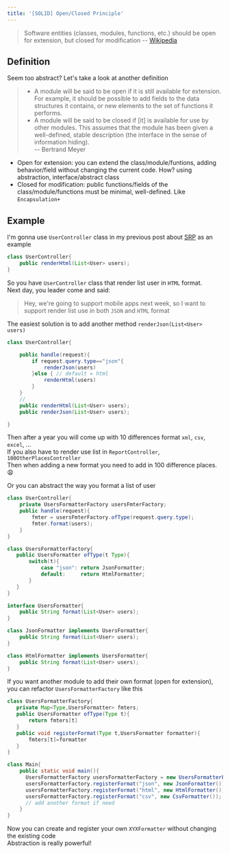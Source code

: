 ```yaml
---
title: '[SOLID] Open/Closed Principle'
---
```

>Software entities (classes, modules, functions, etc.) should be open for extension, but closed for modification
> -- [Wikipedia](https://en.wikipedia.org/wiki/Open%E2%80%93closed_principle)
<!--more-->

## Definition

Seem too abstract? Let's take a look at another definition

> - A module will be said to be open if it is still available for extension. For example, it should be possible to add fields to the data structures it contains, or new elements to the set of functions it performs.  
> - A module will be said to be closed if [it] is available for use by other modules. This assumes that the module has been given a well-defined, stable description (the interface in the sense of information hiding).  
> -- Bertrand Meyer 

- Open for extension: you can extend the class/module/funtions, adding behavior/field without changing the current code. How? using abstraction, interface/abstract class  
- Closed for modification: public functions/fields of the class/module/functions must be minimal, well-defined.  Like `Encapsulation+`

## Example

I'm  gonna use `UserController` class in my previous post about [SRP](/fundamental/solid/solid-single-responsibility/)
as an example

``` java
class UserController{
    public renderHtml(List<User> users);
}
```

So you have `UserController` class that render list user in `HTML` format.  
Next day, you leader come and said:
>Hey, we're going to support mobile apps next week, so I want to support render list use in both `JSON` and `HTML` format

The easiest solution is to add another method `renderJson(List<User> users)`  

``` java
class UserController{

    public handle(request){
        if request.query.type=="json"{
            renderJson(users)
        }else { // default = html
            renderHtml(users)
        }
    }
    //
    public renderHtml(List<User> users);
    public renderJson(List<User> users);

}
```

Then after a year you will come up with 10 differences format `xml`, `csv`, `excel`, ...  
If you also have to render use list in `ReportController`, `100OtherPlacesController`  
Then when adding a new format you need to add in 100 difference places. 😩

Or you can abstract the way you format a list of user

``` java
class UserController{
    private UsersFormatterFactory usersFmterFactory;
    public handle(request){
        fmter = usersFmterFactory.ofType(request.query.type);
        fmter.format(users);
    }
}

class UsersFormatterFactory{
   public UsersFormatter ofType(t Type){
       switch(t){
           case "json": return JsonFormatter;
           default:     return HtmlFormatter;
       }
   }
}

interface UsersFormatter{
    public String format(List<User> users);
}

class JsonFormatter implements UsersFormatter{
    public String format(List<User> users);
}

class HtmlFormatter implements UsersFormatter{
    public String format(List<User> users);
}
```

If you want another module to add their own format (open for extension), you can refactor `UsersFormatterFactory` like this  

``` java
class UsersFormatterFactory{
   private Map<Type,UsersFormatter> fmters;
   public UsersFormatter ofType(Type t){
       return fmters[t]
   }
   public void registerFormat(Type t,UsersFormatter formatter){
       fmters[t]=formatter
   }
}

class Main{
    public static void main(){
      UsersFormatterFactory usersFormatterFactory = new UsersFormatterFactory();
      usersFormatterFactory.registerFormat("json", new JsonFormatter());
      usersFormatterFactory.registerFormat("html", new HtmlFormatter());
      usersFormatterFactory.registerFormat("csv", new CsvFormatter());
      // add another format if need
    }
}
```

Now you can create and register your own `XYXFormatter` without changing the existing code  
Abstraction is really powerful!
